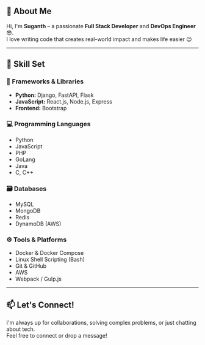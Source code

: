 ## 👋 About Me

Hi, I'm **Suganth** – a passionate **Full Stack Developer** and **DevOps Engineer** 😎.  
I love writing code that creates real-world impact and makes life easier 😉

---

## 🧠 Skill Set

### 🚀 Frameworks & Libraries
- **Python:** Django, FastAPI, Flask  
- **JavaScript:** React.js, Node.js, Express  
- **Frontend:** Bootstrap

### 💻 Programming Languages
- Python
- JavaScript
- PHP
- GoLang
- Java
- C, C++

### 🗃️ Databases
- MySQL
- MongoDB
- Redis
- DynamoDB (AWS)

### ⚙️ Tools & Platforms
- Docker & Docker Compose
- Linux Shell Scripting (Bash)
- Git & GitHub
- AWS
- Webpack / Gulp.js

---

## 📫 Let's Connect!

I'm always up for collaborations, solving complex problems, or just chatting about tech.  
Feel free to connect or drop a message!
